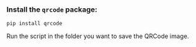 ### Install the `qrcode` package:
```
pip install qrcode
```

Run the script in the folder you want to save the QRCode image.
